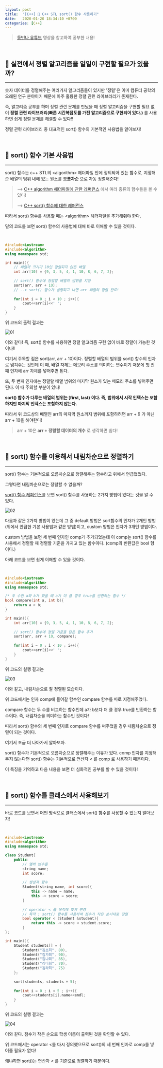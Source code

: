 ```yaml
---
layout: post
title:  "[C++] 💎 C++ STL sort() 함수 사용하기"
date:   2020-01-20 18:34:10 +0700
categories: [C++]
---
```


> [동빈나 유튜브](https://www.youtube.com/watch?v=YJ-OUnZu7nQ&list=PLRx0vPvlEmdDHxCvAQS1_6XV4deOwfVrz&index=9) 영상을 참고하여 공부한 내용!

<br>

## 💎 실전에서 정렬 알고리즘을 일일이 구현할 필요가 있을까?
---

숫자 데이터를 정렬해주는 여러가지 알고리즘들이 있지만 '정렬'은 이미 컴퓨터 공학의 오래된 연구 분야이기 때문에 아주 훌륭한 정렬 관련 라이브러리가 존재한다.

즉, 알고리즘 공부를 하며 정렬 관련 문제를 만났을 때 정렬 알고리즘을 구현할 필요 없이 __정렬 관련 라이브러리(빠른 시간복잡도를 가진 알고리즘으로 구현되어 있다.)__ 를 사용하면 쉽게 정렬 문제를 해결할 수 있다!!

정렬 관련 라이브러리 중 대표적인 sort() 함수의 기본적인 사용법을 알아보자!

<br>

## 💎 sort() 함수 기본 사용법
---

sort() 함수는 c++ STL의 \<algorithm> 헤더파일 안에 정의되어 있는 함수로, 지정해준 배열의 범위 내에 있는 원소를 __오름차순__ 으로 자동 정렬해준다!

> --> [C++ algorithm 헤더파일에 관한 레퍼런스](http://www.cplusplus.com/reference/algorithm/) 에서 여러 종류의 함수들을 볼 수 있다!
>
> --> [C++ sort() 함수에 대한 레퍼런스](http://www.cplusplus.com/reference/algorithm/sort/)

따라서 sort() 함수를 사용할 때는 \<algorithm> 헤더파일을 추가해줘야 한다.

밑의 코드를 보면 sort() 함수의 사용법에 대해 바로 이해할 수 있을 것이다.

<br>

~~~c++
#include<iostream>
#include<algorithm>
using namespace std;

int main(){
	// 배열의 크기가 10인 정렬되지 않은 배열 
	int arr[10] = {9, 3, 5, 4, 1, 10, 8, 6, 7, 2};
	
	// sort() 함수에 정렬할 배열의 범위를 지정 
	sort(arr, arr + 10); 
	// --> sort() 함수가 실행되고 나면 arr 배열의 정렬 완료!
	
	for(int i = 0 ; i < 10 ; i++){
		cout<<arr[i]<<' ';
	} 
}
~~~

위 코드의 출력 결과는 

![01](https://user-images.githubusercontent.com/31889335/72705647-5891a400-3b9f-11ea-94d1-da61ad50d71b.PNG)

이와 같다! 즉, sort() 함수를 사용하면 정렬 알고리즘 구현 없이 바로 정렬이 가능한 것이다!!

여기서 주목할 점은 sort(arr, arr + 10)이다. 정렬할 배열의 범위를 sort() 함수의 인자로 넘겨주는 것인데 이 때, 배열 자체는 메모리 주소를 의미하는 변수이기 때문에 첫 번째 인자에 arr 자체를 넣어주면 된다.

또, 두 번째 인자에는 정렬할 배열 범위의 마지막 원소가 있는 메모리 주소를 넣어주면 된다. 이 때 주의할 부분이 있다!

__sort() 함수가 다루는 배열의 범위는 \[first, last) 이다. 즉, 범위에서 시작 인덱스는 포함하지만 마지막 인덱스는 포함하지 않는다.__

따라서 위 코드상의 배열인 arr의 마지막 원소까지 범위에 포함하려면 arr + 9 가 아닌 arr + 10을 해야한다!

> arr + 10은 __arr + 정렬할 데이터의 개수__ 로 생각하면 쉽다!

<br>

## 💎 sort() 함수를 이용해서 내림차순으로 정렬하기
---

sort() 함수는 기본적으로 오름차순으로 정렬해주는 함수라고 위에서 언급했었다.

그렇다면 내림차순으로는 정렬할 수 없을까?

[sort() 함수 레퍼런스](http://www.cplusplus.com/reference/algorithm/sort/)를 보면 sort() 함수를 사용하는 2가지 방법이 있다는 것을 알 수 있다.

![02](https://user-images.githubusercontent.com/31889335/72706018-45330880-3ba0-11ea-840f-bee16f8aee07.PNG)

다음과 같은 2가지 방법이 있는데 그 중 default 방법은 sort함수의 인자가 2개인 방법(위에서 언급한 기본 사용법과 같은 방법)이고, custom 방법은 인자가 3개인 방법이다. 

custom 방법을 보면 세 번째 인자인 comp가 추가되었는데 이 comp는 sort() 함수를 사용해서 정렬할 때 정렬할 기준을 가지고 있는 함수이다. (comp의 반환값은 bool 형이다.)

아래 코드를 보면 쉽게 이해할 수 있을 것이다.

<br>

~~~c++
#include<iostream>
#include<algorithm>
using namespace std;

/* 두 수인 a와 b가 있을 때 a가 더 클 경우 true를 반환하는 함수 */
bool compare(int a, int b){
	return a > b;
}

int main(){
	int arr[10] = {9, 3, 5, 4, 1, 10, 8, 6, 7, 2};
	
	// sort() 함수에 정렬 기준을 담은 함수 추가 
	sort(arr, arr + 10, compare); 
	
	for(int i = 0 ; i < 10 ; i++){
		cout<<arr[i]<<' ';
	} 
}
~~~

위 코드의 실행 결과는

![03](https://user-images.githubusercontent.com/31889335/72706500-85df5180-3ba1-11ea-9da3-a3b53d92a81e.PNG)

이와 같고, 내림차순으로 잘 정렬된 모습이다.

위 코드에서는 인자 comp에 들어갈 함수인 compare 함수를 따로 지정해주었다.

compare 함수는 두 수를 비교하는 함수인데 a가 b보다 더 클 경우 true를 반환하는 함수이다. 즉, 내림차순을 의미하는 함수인 것이다!

따라서 sort() 함수의 세 번째 인자로 compare 함수를 써주었을 경우 내림차순으로 정렬이 되는 것이다.

여기서 조금 더 나아가서 알아보자.

sort() 함수가 기본적으로 오름차순으로 정렬해주는 이유가 있다. comp 인자를 지정해주지 않는다면 sort() 함수는 기본적으로 연산자 < 를 comp 로 사용하기 때문이다. 

이 특징을 기억하고 다음 내용을 보면 더 심화적인 공부를 할 수 있을 것이다!

<br>

## 💎 sort() 함수를 클래스에서 사용해보기
---

바로 코드를 보면서 어떤 방식으로 클래스에서 sort() 함수를 사용할 수 있는지 알아보자!

<br>

~~~c++
#include<iostream>
#include<algorithm>
using namespace std;

class Student{
	public:
		// 멤버 변수들 
		string name;
		int score;
		
		// 생성자 함수
		Student(string name, int score){
			this -> name = name;
			this -> score = score;
		}
		
		// operator < 를 목적에 맞게 변경
		// 목적 : sort() 함수를 사용하여 점수가 작은 순서대로 정렬 
		bool operator < (Student &student){
			return this -> score < student.score;
		} 
}; 

int main(){
	Student students[] = {
		Student("김초희", 80),
		Student("김가희", 90),
		Student("김나희", 85),
		Student("김다희", 70),
		Student("김라희", 75) 
	};
	
	sort(students, students + 5);
	
	for(int i = 0 ; i < 5 ; i++){
		cout<<students[i].name<<endl;
	}
} 
~~~

위 코드의 실행 결과는 

![04](https://user-images.githubusercontent.com/31889335/72707828-b379ca00-3ba4-11ea-81ab-d5bedf943dd2.PNG)

이와 같다. 점수가 작은 순으로 학생 이름이 출력된 것을 확인할 수 있다.

위 코드에서는 operator <를 다시 정의했으므로 sort()의 세 번째 인자로 comp를 넣어줄 필요가 없다!

왜냐하면 sort()는 연산자 < 를 기준으로 정렬하기 때문이다.

